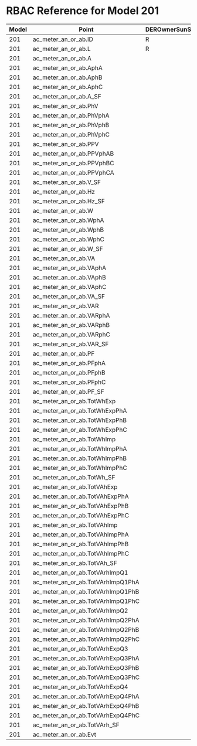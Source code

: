# RBAC Reference for Model 201

| Model | Point | DEROwnerSunSpec | DERInstallerSunSpec | DERVendorSunSpec | ServiceProviderSunSpec | GridOperatorSunSpec |
|-------|-------|------------------|---------------------|------------------|------------------------|---------------------|
| 201 | ac_meter_an_or_ab.ID | R | R | R | R | R |
| 201 | ac_meter_an_or_ab.L | R | R | R | R | R |
| 201 | ac_meter_an_or_ab.A |  |  |  |  |  |
| 201 | ac_meter_an_or_ab.AphA |  |  |  |  |  |
| 201 | ac_meter_an_or_ab.AphB |  |  |  |  |  |
| 201 | ac_meter_an_or_ab.AphC |  |  |  |  |  |
| 201 | ac_meter_an_or_ab.A_SF |  |  |  |  |  |
| 201 | ac_meter_an_or_ab.PhV |  |  |  |  |  |
| 201 | ac_meter_an_or_ab.PhVphA |  |  |  |  |  |
| 201 | ac_meter_an_or_ab.PhVphB |  |  |  |  |  |
| 201 | ac_meter_an_or_ab.PhVphC |  |  |  |  |  |
| 201 | ac_meter_an_or_ab.PPV |  |  |  |  |  |
| 201 | ac_meter_an_or_ab.PPVphAB |  |  |  |  |  |
| 201 | ac_meter_an_or_ab.PPVphBC |  |  |  |  |  |
| 201 | ac_meter_an_or_ab.PPVphCA |  |  |  |  |  |
| 201 | ac_meter_an_or_ab.V_SF |  |  |  |  |  |
| 201 | ac_meter_an_or_ab.Hz |  |  |  |  |  |
| 201 | ac_meter_an_or_ab.Hz_SF |  |  |  |  |  |
| 201 | ac_meter_an_or_ab.W |  |  |  |  |  |
| 201 | ac_meter_an_or_ab.WphA |  |  |  |  |  |
| 201 | ac_meter_an_or_ab.WphB |  |  |  |  |  |
| 201 | ac_meter_an_or_ab.WphC |  |  |  |  |  |
| 201 | ac_meter_an_or_ab.W_SF |  |  |  |  |  |
| 201 | ac_meter_an_or_ab.VA |  |  |  |  |  |
| 201 | ac_meter_an_or_ab.VAphA |  |  |  |  |  |
| 201 | ac_meter_an_or_ab.VAphB |  |  |  |  |  |
| 201 | ac_meter_an_or_ab.VAphC |  |  |  |  |  |
| 201 | ac_meter_an_or_ab.VA_SF |  |  |  |  |  |
| 201 | ac_meter_an_or_ab.VAR |  |  |  |  |  |
| 201 | ac_meter_an_or_ab.VARphA |  |  |  |  |  |
| 201 | ac_meter_an_or_ab.VARphB |  |  |  |  |  |
| 201 | ac_meter_an_or_ab.VARphC |  |  |  |  |  |
| 201 | ac_meter_an_or_ab.VAR_SF |  |  |  |  |  |
| 201 | ac_meter_an_or_ab.PF |  |  |  |  |  |
| 201 | ac_meter_an_or_ab.PFphA |  |  |  |  |  |
| 201 | ac_meter_an_or_ab.PFphB |  |  |  |  |  |
| 201 | ac_meter_an_or_ab.PFphC |  |  |  |  |  |
| 201 | ac_meter_an_or_ab.PF_SF |  |  |  |  |  |
| 201 | ac_meter_an_or_ab.TotWhExp |  |  |  |  |  |
| 201 | ac_meter_an_or_ab.TotWhExpPhA |  |  |  |  |  |
| 201 | ac_meter_an_or_ab.TotWhExpPhB |  |  |  |  |  |
| 201 | ac_meter_an_or_ab.TotWhExpPhC |  |  |  |  |  |
| 201 | ac_meter_an_or_ab.TotWhImp |  |  |  |  |  |
| 201 | ac_meter_an_or_ab.TotWhImpPhA |  |  |  |  |  |
| 201 | ac_meter_an_or_ab.TotWhImpPhB |  |  |  |  |  |
| 201 | ac_meter_an_or_ab.TotWhImpPhC |  |  |  |  |  |
| 201 | ac_meter_an_or_ab.TotWh_SF |  |  |  |  |  |
| 201 | ac_meter_an_or_ab.TotVAhExp |  |  |  |  |  |
| 201 | ac_meter_an_or_ab.TotVAhExpPhA |  |  |  |  |  |
| 201 | ac_meter_an_or_ab.TotVAhExpPhB |  |  |  |  |  |
| 201 | ac_meter_an_or_ab.TotVAhExpPhC |  |  |  |  |  |
| 201 | ac_meter_an_or_ab.TotVAhImp |  |  |  |  |  |
| 201 | ac_meter_an_or_ab.TotVAhImpPhA |  |  |  |  |  |
| 201 | ac_meter_an_or_ab.TotVAhImpPhB |  |  |  |  |  |
| 201 | ac_meter_an_or_ab.TotVAhImpPhC |  |  |  |  |  |
| 201 | ac_meter_an_or_ab.TotVAh_SF |  |  |  |  |  |
| 201 | ac_meter_an_or_ab.TotVArhImpQ1 |  |  |  |  |  |
| 201 | ac_meter_an_or_ab.TotVArhImpQ1PhA |  |  |  |  |  |
| 201 | ac_meter_an_or_ab.TotVArhImpQ1PhB |  |  |  |  |  |
| 201 | ac_meter_an_or_ab.TotVArhImpQ1PhC |  |  |  |  |  |
| 201 | ac_meter_an_or_ab.TotVArhImpQ2 |  |  |  |  |  |
| 201 | ac_meter_an_or_ab.TotVArhImpQ2PhA |  |  |  |  |  |
| 201 | ac_meter_an_or_ab.TotVArhImpQ2PhB |  |  |  |  |  |
| 201 | ac_meter_an_or_ab.TotVArhImpQ2PhC |  |  |  |  |  |
| 201 | ac_meter_an_or_ab.TotVArhExpQ3 |  |  |  |  |  |
| 201 | ac_meter_an_or_ab.TotVArhExpQ3PhA |  |  |  |  |  |
| 201 | ac_meter_an_or_ab.TotVArhExpQ3PhB |  |  |  |  |  |
| 201 | ac_meter_an_or_ab.TotVArhExpQ3PhC |  |  |  |  |  |
| 201 | ac_meter_an_or_ab.TotVArhExpQ4 |  |  |  |  |  |
| 201 | ac_meter_an_or_ab.TotVArhExpQ4PhA |  |  |  |  |  |
| 201 | ac_meter_an_or_ab.TotVArhExpQ4PhB |  |  |  |  |  |
| 201 | ac_meter_an_or_ab.TotVArhExpQ4PhC |  |  |  |  |  |
| 201 | ac_meter_an_or_ab.TotVArh_SF |  |  |  |  |  |
| 201 | ac_meter_an_or_ab.Evt |  |  |  |  |  |
